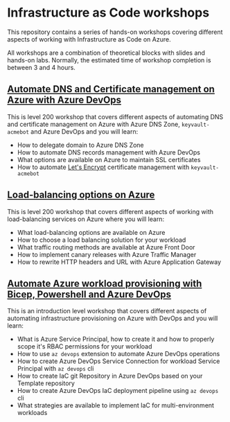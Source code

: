 # Infrastructure as Code workshops

This repository contains a series of hands-on workshops covering different aspects of working with Infrastructure as Code on Azure.

All workshops are a combination of theoretical blocks with slides and hands-on labs. Normally, the estimated time of workshop completion is between 3 and 4 hours.

## [Automate DNS and Certificate management on Azure with Azure DevOps](azure-load-balancing-options/readme.md)

This is level 200 workshop that covers different aspects of automating DNS and certificate management on Azure with Azure DNS Zone, `keyvault-acmebot` and Azure DevOps and you will learn: 

* How to delegate domain to Azure DNS Zone
* How to automate DNS records management with Azure DevOps
* What options are available on Azure to maintain SSL certificates
* How to automate [Let's Encrypt](https://letsencrypt.org/) certificate management with `keyvault-acmebot`

## [Load-balancing options on Azure](azure-load-balancing-options/readme.md)

This is level 200 workshop that covers different aspects of working with load-balancing services on Azure where you will learn:

* What load-balancing options are available on Azure
* How to choose a load balancing solution for your workload
* What traffic routing methods are available at Azure Front Door
* How to implement canary releases with Azure Traffic Manager
* How to rewrite HTTP headers and URL with Azure Application Gateway

## [Automate Azure workload provisioning with Bicep, Powershell and Azure DevOps](iac-with-azure-devops/readme.md)

This is an introduction level workshop that covers different aspects of automating infrastructure provisioning on Azure with DevOps and you will learn:

* What is Azure Service Principal, how to create it and how to properly scope it's RBAC permissions for your workload
* How to use `az devops` extension to automate Azure DevOps operations 
* How to create Azure DevOps Service Connection for workload Service Principal with `az devops` cli
* How to create IaC git Repository in Azure DevOps based on your Template repository
* How to create Azure DevOps IaC deployment pipeline using `az devops` cli
* What strategies are available to implement IaC for multi-environment workloads
